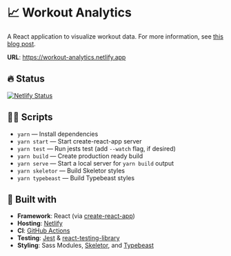 # 📈 Workout Analytics

A React application to visualize workout data. For more information, see [this blog post](https://danny.codes/blog/workout-analytics).

**URL**: https://workout-analytics.netlify.app

## 🔥 Status

[![Netlify Status](https://api.netlify.com/api/v1/badges/6edc21c6-07e8-4bb5-978b-7674ee04ddd5/deploy-status)](https://app.netlify.com/sites/workout-analytics/deploys)

## 🏃‍♂️ Scripts

- `yarn` &mdash; Install dependencies
- `yarn start` &mdash; Start create-react-app server
- `yarn test` &mdash; Run jests test (add `--watch` flag, if desired)
- `yarn build` &mdash; Create production ready build
- `yarn serve` &mdash; Start a local server for `yarn build` output
- `yarn skeletor` &mdash; Build Skeletor styles
- `yarn typebeast` &mdash; Build Typebeast styles

## 🎨 Built with

- **Framework**: React (via [create-react-app](https://github.com/facebook/create-react-app))
- **Hosting**: [Netlify](https://www.netlify.com/)
- **CI**: [GitHub Actions](https://github.com/xdmorgan/workout-analytics/actions)
- **Testing**: [Jest](https://jestjs.io/) & [react-testing-library](https://testing-library.com/)
- **Styling**: Sass Modules, [Skeletor](https://www.npmjs.com/package/@skeletor/css), and [Typebeast](https://www.npmjs.com/package/typebeast)
